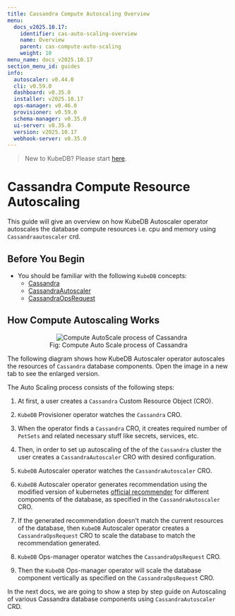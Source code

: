 ```yaml
---
title: Cassandra Compute Autoscaling Overview
menu:
  docs_v2025.10.17:
    identifier: cas-auto-scaling-overview
    name: Overview
    parent: cas-compute-auto-scaling
    weight: 10
menu_name: docs_v2025.10.17
section_menu_id: guides
info:
  autoscaler: v0.44.0
  cli: v0.59.0
  dashboard: v0.35.0
  installer: v2025.10.17
  ops-manager: v0.46.0
  provisioner: v0.59.0
  schema-manager: v0.35.0
  ui-server: v0.35.0
  version: v2025.10.17
  webhook-server: v0.35.0
---
```


> New to KubeDB? Please start [here](/docs/v2025.10.17/README).

# Cassandra Compute Resource Autoscaling

This guide will give an overview on how KubeDB Autoscaler operator autoscales the database compute resources i.e. cpu and memory using `Cassandraautoscaler` crd.

## Before You Begin

- You should be familiar with the following `KubeDB` concepts:
  - [Cassandra](/docs/v2025.10.17/guides/cassandra/concepts/cassandra)
  - [CassandraAutoscaler](/docs/v2025.10.17/guides/cassandra/concepts/cassandraautoscaler)
  - [CassandraOpsRequest](/docs/v2025.10.17/guides/cassandra/concepts/cassandraopsrequest)

## How Compute Autoscaling Works

<figure align="center">
  <img alt="Compute AutoScale process of Cassandra" src="/docs/v2025.10.17/images/day-2-operation/cassandra/computeAutoScale.svg">
<figcaption align="center">Fig: Compute Auto Scale process of Cassandra</figcaption>
</figure>

The following diagram shows how KubeDB Autoscaler operator autoscales the resources of `Cassandra` database components. Open the image in a new tab to see the enlarged version.


The Auto Scaling process consists of the following steps:

1. At first, a user creates a `Cassandra` Custom Resource Object (CRO).

2. `KubeDB` Provisioner  operator watches the `Cassandra` CRO.

3. When the operator finds a `Cassandra` CRO, it creates required number of `PetSets` and related necessary stuff like secrets, services, etc.

4. Then, in order to set up autoscaling of the of the `Cassandra` cluster the user creates a `CassandraAutoscaler` CRO with desired configuration.

5. `KubeDB` Autoscaler operator watches the `CassandraAutoscaler` CRO.

6. `KubeDB` Autoscaler operator generates recommendation using the modified version of kubernetes [official recommender](https://github.com/kubernetes/autoscaler/tree/master/vertical-pod-autoscaler/pkg/recommender) for different components of the database, as specified in the `CassandraAutoscaler` CRO.

7. If the generated recommendation doesn't match the current resources of the database, then `KubeDB` Autoscaler operator creates a `CassandraOpsRequest` CRO to scale the database to match the recommendation generated.

8. `KubeDB` Ops-manager operator watches the `CassandraOpsRequest` CRO.

9. Then the `KubeDB` Ops-manager operator will scale the database component vertically as specified on the `CassandraOpsRequest` CRO.

In the next docs, we are going to show a step by step guide on Autoscaling of various Cassandra database components using `CassandraAutoscaler` CRD.

